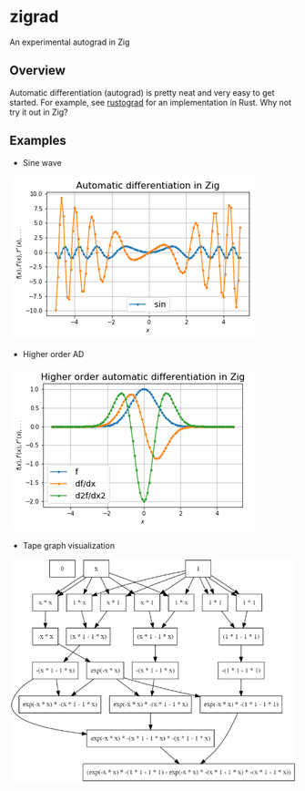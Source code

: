 # zigrad

An experimental autograd in Zig

## Overview

Automatic differentiation (autograd) is pretty neat and very easy to get started.
For example, see [rustograd](https://github.com/msakuta/rustograd) for an implementation in Rust.
Why not try it out in Zig?

## Examples

* Sine wave

![sine wave ad](images/sin-ad-zig.png)

* Higher order AD

![higher order ad](images/high-ad-zig.png)

* Tape graph visualization

![graphviz](images/graphviz.png)
